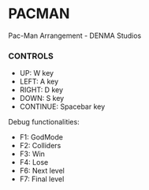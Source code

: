 # PACMAN
 Pac-Man Arrangement - DENMA Studios

### CONTROLS
- UP: W key
- LEFT: A key
- RIGHT: D key
- DOWN: S key
- CONTINUE: Spacebar key

Debug functionalities: 
- F1: GodMode
- F2: Colliders
- F3: Win
- F4: Lose
- F6: Next level
- F7: Final level

